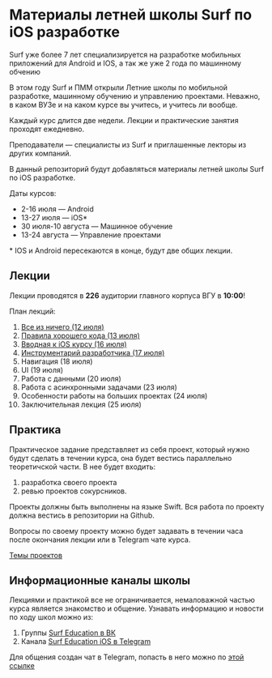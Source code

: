 # Материалы летней школы Surf по iOS разработке

Surf уже более 7 лет специализируется на разработке мобильных приложений для Android и IOS, а так же уже 2 года по машинному обчению

В этом году Surf и ПММ открыли Летние школы по мобильной разработке, машинному обучению и управлению проектами. Неважно, в каком ВУЗе и на каком курсе вы учитесь, и учитесь ли вообще. 

Каждый курс длится две недели. Лекции и практические занятия проходят ежедневно. 

Преподаватели — специалисты из Surf и приглашенные лекторы из других компаний. 

В данный репозиторий будут добавляться материалы летней школы Surf по iOS разработке.

Даты курсов:
- 2-16 июля — Android 
- 13-27 июля — iOS* 
- 30 июля-10 августа — Машинное обучение 
- 13-24 августа — Управление проектами

\* IOS и Android пересекаются в конце, будут две общих лекции.

## Лекции

Лекции проводятся в **226** аудитории главного корпуса ВГУ в **10:00**!

План лекций:

1. [Все из ничего (12 июля)](https://docs.google.com/presentation/d/1ixmdVi3aLeW1rIzS3tbQdVx_vVTbZdeDAlW83l6wPo4/edit)
2. [Правила хорошего кода (13 июля)](https://github.com/surfstudio/iOSSummerSchool2018/blob/master/Лекция%202.%20Правила%20хорошего%20кода/README.md)
3. [Вводная к iOS курсу (16 июля)](https://github.com/surfstudio/iOSSummerSchool2018/blob/master/Лекция%201.%20Введение%20в%20iOS%20разработку/README.md)
4. [Инструментарий разработчика (17 июля)](https://github.com/surfstudio/iOSSummerSchool2018/blob/master/Лекция%202.%20Инструментарий%20разработчика/README.md)
5. Навигация (18 июля)
6. UI (19 июля)
7. Работа с данными (20 июля)
8. Работа с асинхронными задачами (23 июля)
9. Особенности работы на больших проектах (24 июля)
10. Заключительная лекция (25 июля)

## Практика

Практическое задание представляет из себя проект, который нужно будут сделать в течении курса, она будет вестись параллельно теоретичской части. В нее будет входить:

1. разработка своего проекта
2. ревью проектов сокурсников.

Проекты должны быть выполнены на языке Swift. Вся работа по проекту должна вестись в репозитории на Github.

Вопросы по своему проекту можно будет задавать в течении часа после окончания лекции или в Telegram чате курса.

[Темы проектов](Practice.md)

## Информационные каналы школы

Лекциями и практикой все не ограничивается, немаловажной частью курса является знакомство и общение.
Узнавать информацию и новости по ходу школ можно из:

1. Группы [Surf Education в ВК](https://vk.com/surf_education)
2. Канала [Surf Education iOS в Telegram](https://t.me/surfeduios)

Для общения создан чат в Telegram, попасть в него можно по [этой ссылке](https://t.me/joinchat/ExB7NBB10IllpaWkR5zgqQ)
